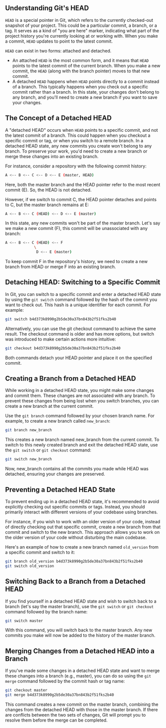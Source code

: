 ## Understanding Git's HEAD

`HEAD` is a special pointer in Git, which refers to the currently checked-out snapshot of your project. This could be a particular commit, a branch, or a tag. It serves as a kind of "you are here" marker, indicating what part of the project history you're currently looking at or working with. When you make a commit, `HEAD` updates to point to the latest commit.

`HEAD` can exist in two forms: attached and detached. 

- An attached `HEAD` is the most common form, and it means that `HEAD` points to the latest commit of the current branch. When you make a new commit, the `HEAD` (along with the branch pointer) moves to that new commit.
- A detached `HEAD` happens when `HEAD` points directly to a commit instead of a branch. This typically happens when you check out a specific commit rather than a branch. In this state, your changes don't belong to any branch, and you'll need to create a new branch if you want to save your changes.

## The Concept of a Detached HEAD

A "detached HEAD" occurs when `HEAD` points to a specific commit, and not the latest commit of a branch. This could happen when you checkout a specific commit or tag, or when you switch to a remote branch. In a detached HEAD state, any new commits you create won't belong to any branch. To preserve your work, you'd need to create a new branch or merge these changes into an existing branch.

For instance, consider a repository with the following commit history:

```bash
A <-- B <-- C <-- D <-- E (master, HEAD)
```

Here, both the master branch and the HEAD pointer refer to the most recent commit (E). So, the HEAD is not detached.

However, if we switch to commit C, the HEAD pointer detaches and points to C, but the master branch remains at E:

```bash
A <-- B <-- C (HEAD) <-- D <-- E (master)
```

In this state, any new commits won't be part of the master branch. Let's say we make a new commit (F), this commit will be unassociated with any branch:

```bash
A <-- B <-- C (HEAD) <-- F
             \
              D <-- E (master)
```

To keep commit F in the repository's history, we need to create a new branch from HEAD or merge F into an existing branch.

## Detaching HEAD: Switching to a Specific Commit

In Git, you can switch to a specific commit and enter a detached HEAD state by using the `git switch` command followed by the hash of the commit you want to check out. This hash is a unique identifier for each commit. For example:

```bash
git switch b4d373k8990g2b5de30a37bn843b2f51fks2b40
```

Alternatively, you can use the git checkout command to achieve the same result. The checkout command is older and has more options, but switch was introduced to make certain actions more intuitive:

```bash
git checkout b4d373k8990g2b5de30a37bn843b2f51fks2b40
```

Both commands detach your HEAD pointer and place it on the specified commit.

## Creating a Branch from a Detached HEAD

While working in a detached HEAD state, you might make some changes and commit them. These changes are not associated with any branch. To prevent these changes from being lost when you switch branches, you can create a new branch at the current commit.

Use the `git branch` command followed by your chosen branch name. For example, to create a new branch called `new_branch`:

```bash
git branch new_branch
```

This creates a new branch named new_branch from the current commit. To switch to this newly created branch and exit the detached HEAD state, use the `git switch` or `git checkout` command:

```bash
git switch new_branch
```

Now, new_branch contains all the commits you made while HEAD was detached, ensuring your changes are preserved.

## Preventing a Detached HEAD State

To prevent ending up in a detached HEAD state, it's recommended to avoid explicitly checking out specific commits or tags. Instead, you should primarily interact with different versions of your codebase using branches.

For instance, if you wish to work with an older version of your code, instead of directly checking out that specific commit, create a new branch from that commit and switch to the new branch. This approach allows you to work on the older version of your code without disturbing the main codebase.

Here's an example of how to create a new branch named `old_version` from a specific commit and switch to it:

```bash
git branch old_version b4d373k8990g2b5de30a37bn843b2f51fks2b40
git switch old_version
```

##  Switching Back to a Branch from a Detached HEAD

If you find yourself in a detached HEAD state and wish to switch back to a branch (let's say the master branch), use the `git switch` or `git checkout` command followed by the branch name:

```bash
git switch master
```

With this command, you will switch back to the master branch. Any new commits you make will now be added to the history of the master branch.

## Merging Changes from a Detached HEAD into a Branch

If you've made some changes in a detached HEAD state and want to merge these changes into a branch (e.g., master), you can do so using the `git merge` command followed by the commit hash or tag name:

```bash
git checkout master
git merge b4d373k8990g2b5de30a37bn843b2f51fks2b40
```

This command creates a new commit on the master branch, combining the changes from the detached HEAD with those in the master branch. If there are conflicts between the two sets of changes, Git will prompt you to resolve them before the merge can be completed.
